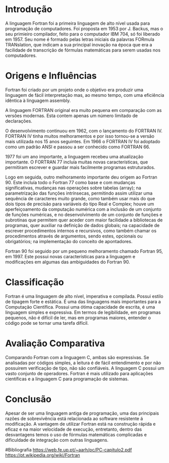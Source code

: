 # Introdução
  A linguagem Fortran foi a primeira linguagem de alto nível usada para programação de computadores. Foi proposta em 1953 por J. Backus, mas o seu primieiro compilador, feito para o computador IBM 704, só foi liberado em 1957. Seu nome é formado pelas letras iniciais da palavras FORmula TRANslation, que indicam a sua principal inovação na época que era a facilidade de transcrição de fórmulas matemáticas para serem usadas nos computadores.
  
# Origens e Influências
  Fortran foi criado por um projeto onde o objetivo era produzir uma linguagem de fácil interpretação mas, ao mesmo tempo, com uma eficiência idêntica à linguagem assembly.
  
  A linguagem FORTRAN original era muito pequena em comparação com as versões modernas. Esta contem apenas um número limitado de declarações.

  O desenvolvimento continuou em 1962, com o lançamento do FORTRAN IV. FORTRAN IV tinha muitos melhoramentos e por isso tornou-se a versão mais utilizada nos 15 anos seguintes. Em 1966 o FORTRAN IV foi adoptado como um padrão ANSI e passou a ser conhecido como FORTRAN 66.

  1977 foi um ano importante, a linguagem recebeu uma atualização importante. O FORTRAN 77 incluía muitas novas características, que permitiram escrever e guardar mais facilmente programas estruturados. 
  
  Logo em seguida, outro melhoramento importante deu origem ao Fortran 90. Este incluía todo o Fortran 77 como base e com mudanças significativas, mudanças nas operações sobre tabelas (array); na parametrização das funções intrínsecas, permitindo assim utilizar uma sequência de caracteres muito grande, como também usar mais do que dois tipos de precisão para variáveis do tipo Real e Complex; houve um aperfeiçoamento da computação numérica com a inclusão de um conjunto de funções numéricas, e no desenvolvimento de um conjunto de funções e subrotinas que permitem quer aceder com maior facilidade a bibliotecas de programas, quer auxiliar na definição de dados globais; na capacidade de escrever procedimentos internos e recursivos, como também chamar os procedimentos através de argumentos, sendo estes, opcionais ou obrigatórios; na implementação do conceito de apontadores.
  
  Fortran 90 foi seguido por um pequeno melhoramento chamado Fortran 95, em 1997. Este possui novas características para a  linguagem e modificações em algumas das ambiguidades do Fortran 90.

# Classificação
  Fortran é uma linguagem de alto nível, imperativa e compilada. Possui estilo de tipagem forte e estática. É uma das linguagens mais importantes para a Computação Científica.
  Possui uma ótima capacidade de escrita, é uma linguagem simples e expressiva. Em termos de legibilidade, em programas pequenos, não é difícil de ler, mas em programas maiores, entender o código pode se tornar uma tarefa difícil.

# Avaliação Comparativa
  Comparando Fortran com a linguagem C, ambas são expressivas. Se analisadas por códigos simples, a leitura é de fácil entendimento e por não possuirem verificação de tipo, não são confiáveis. A linguagem C possui um vasto conjunto de operadores.
  Fortran é mais utilizado para aplicações científicas e a linguagem C para programação de sistemas.

# Conclusão
  Apesar de ser uma linguagem antiga de programação, uma das principais razões de sobrevivência está relacionada ao software resistente á modificação. A vantagem de utilizar Fortran está na construção rápida e eficaz e na maior velocidade de execução, entretanto, dentro das desvantagens temos o uso de fórmulas matemáticas complicadas e dificuldade de integração com outras linguagens.

#Bibliografia
https://web.fe.up.pt/~aarh/pc/PC-capitulo2.pdf
https://pt.wikipedia.org/wiki/Fortran

